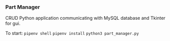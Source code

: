 <h3>Part Manager</h3>

CRUD Python application communicating with MySQL database and Tkinter for gui.

To start:
<code>pipenv shell</code>
<code>pipenv install</code>
<code>python3 part_manager.py</code>